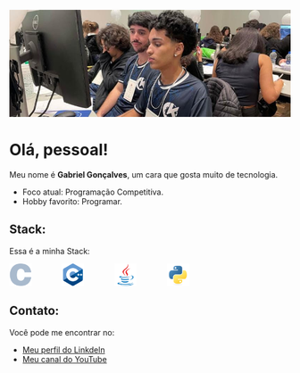 ![profile](img/banner.jpg)

# Olá, pessoal!

Meu nome é **Gabriel Gonçalves**, um cara que gosta muito de tecnologia.

- Foco atual: Programação Competitiva.
- Hobby favorito: Programar.

## Stack:

Essa é a minha Stack:

<div align="left">
  <img src="https://raw.githubusercontent.com/devicons/devicon/master/icons/c/c-original.svg" width="40" height="40" alt="C" style="margin-right: 50px;" />  
  <img src="https://raw.githubusercontent.com/devicons/devicon/master/icons/cplusplus/cplusplus-original.svg" width="40" height="40" alt="C++" style="margin-right: 50px;" />  
  <img src="https://raw.githubusercontent.com/devicons/devicon/master/icons/java/java-original.svg" width="40" height="40" alt="Java" style="margin-right: 50px;" />  
  <img src="https://raw.githubusercontent.com/devicons/devicon/master/icons/python/python-original.svg" width="40" height="40" alt="Python" />
</div>

## Contato:

Você pode me encontrar no:

* [Meu perfil do Linkdeln](https://www.linkedin.com/in/gabrielgoncalvescastro/)
* [Meu canal do YouTube](https://www.youtube.com/@gabrielsmeltier)
